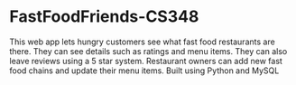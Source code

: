 # FastFoodFriends-CS348
This web app lets hungry customers see what fast food restaurants are there. They can see details such as ratings and menu items. They can also leave reviews using a 5 star system. Restaurant owners can add new fast food chains and update their menu items. Built using Python and MySQL
